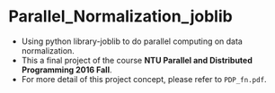 # Parallel_Normalization_joblib
* Using python library-joblib to do parallel computing on data normalization.  
* This a final project of the course **NTU Parallel and Distributed Programming 2016 Fall**.
* For more detail of this project concept, please refer to `PDP_fn.pdf`.
